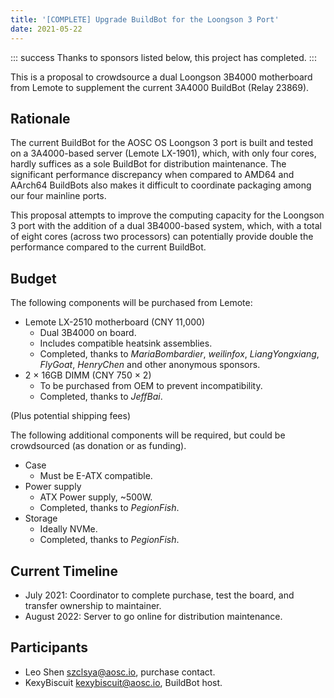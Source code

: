 ```yaml
---
title: '[COMPLETE] Upgrade BuildBot for the Loongson 3 Port'
date: 2021-05-22
---
```


::: success
Thanks to sponsors listed below, this project has completed.
:::

This is a proposal to crowdsource a dual Loongson 3B4000 motherboard from Lemote to supplement the current 3A4000 BuildBot (Relay 23869).

## Rationale

The current BuildBot for the AOSC OS Loongson 3 port is built and tested on a 3A4000-based server (Lemote LX-1901), which, with only four cores, hardly suffices as a sole BuildBot for distribution maintenance. The significant performance discrepancy when compared to AMD64 and AArch64 BuildBots also makes it difficult to coordinate packaging among our four mainline ports.

This proposal attempts to improve the computing capacity for the Loongson 3 port with the addition of a dual 3B4000-based system, which, with a total of eight cores (across two processors) can potentially provide double the performance compared to the current BuildBot.

## Budget

The following components will be purchased from Lemote:

+ Lemote LX-2510 motherboard (CNY 11,000)
  - Dual 3B4000 on board.
  - Includes compatible heatsink assemblies.
  - Completed, thanks to *MariaBombardier*, *weilinfox*, *LiangYongxiang*, *FlyGoat*, *HenryChen* and other anonymous sponsors.
+ 2 × 16GB DIMM (CNY 750 × 2)
  - To be purchased from OEM to prevent incompatibility.
  - Completed, thanks to *JeffBai*.

(Plus potential shipping fees)

The following additional components will be required, but could be crowdsourced (as donation or as funding).

+ Case
  - Must be E-ATX compatible.
+ Power supply
  - ATX Power supply, ~500W.
  - Completed, thanks to *PegionFish*.
+ Storage
  - Ideally NVMe.
  - Completed, thanks to *PegionFish*.

## Current Timeline

- July 2021: Coordinator to complete purchase, test the board, and transfer ownership to maintainer.
- August 2022: Server to go online for distribution maintenance.

## Participants

- Leo Shen <szclsya@aosc.io>, purchase contact.
- KexyBiscuit <kexybiscuit@aosc.io>, BuildBot host.

